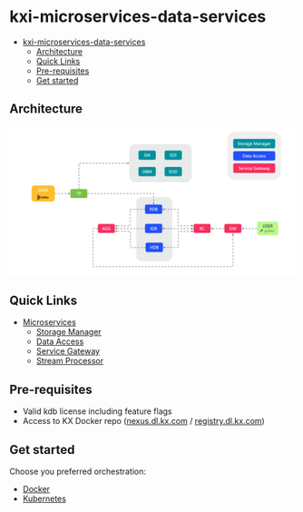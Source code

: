 # kxi-microservices-data-services
- [kxi-microservices-data-services](#kxi-microservices-data-services)
  - [Architecture](#architecture)
  - [Quick Links](#quick-links)
  - [Pre-requisites](#pre-requisites)
  - [Get started](#get-started)

## Architecture
![Architecture](img/arch_diagram.png)

## Quick Links
* [Microservices](https://code.kx.com/insights/microservices)
  * [Storage Manager](https://code.kx.com/insights/microservices/storage-manager/introduction.html)
  * [Data Access](https://code.kx.com/insights/microservices/data-access/introduction.html)
  * [Service Gateway](https://code.kx.com/insights/microservices/data-access/introduction_sg.html)
  * [Stream Processor](https://code.kx.com/insights/microservices/stream-processor/index.html)

## Pre-requisites
* Valid kdb license including feature flags
* Access to KX Docker repo ([nexus.dl.kx.com](https://nexus.dl.kx.com) / [registry.dl.kx.com](registry.dl.kx.com))

## Get started
Choose you preferred orchestration:
* [Docker](docker)
* [Kubernetes](kubernetes)
